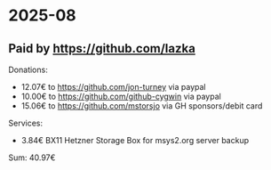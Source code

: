 # 2025-08

## Paid by https://github.com/lazka

Donations:

* 12.07€ to https://github.com/jon-turney via paypal
* 10.00€ to https://github.com/github-cygwin via paypal
* 15.06€ to https://github.com/mstorsjo via GH sponsors/debit card

Services:

* 3.84€ BX11 Hetzner Storage Box for msys2.org server backup

Sum: 40.97€
